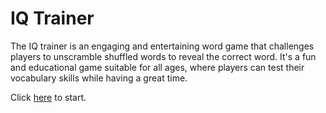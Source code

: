 # IQ Trainer
The IQ trainer is an engaging and entertaining word game that 
challenges players to unscramble shuffled words to reveal 
the correct word. It's a fun and educational game suitable for all 
ages, where players can test their vocabulary skills while 
having a great time. <br>

Click [here](https://y-fedorenko.github.io/iq-trainer/) to start.